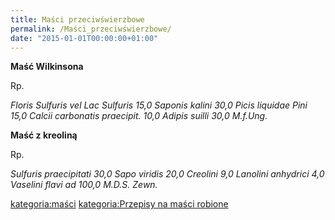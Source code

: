 ```yaml
---
title: Maści przeciwświerzbowe
permalink: /Maści_przeciwświerzbowe/
date: "2015-01-01T00:00:00+01:00"
---
```


**Maść Wilkinsona**

Rp.

*Floris Sulfuris vel Lac Sulfuris 15,0*
*Saponis kalini 30,0*
*Picis liquidae Pini 15,0*
*Calcii carbonatis praecipit. 10,0*
*Adipis suilli 30,0*
*M.f.Ung.*

**Maść z kreoliną**

Rp.

*Sulfuris praecipitati 30,0*
*Sapo viridis 20,0*
*Creolini 9,0*
*Lanolini anhydrici 4,0*
*Vaselini flavi ad 100,0*
*M.D.S. Zewn.*

[kategoria:maści](/atopedia/kategoria:maści "wikilink") [kategoria:Przepisy na maści robione](/atopedia/kategoria:Przepisy_na_maści_robione "wikilink")